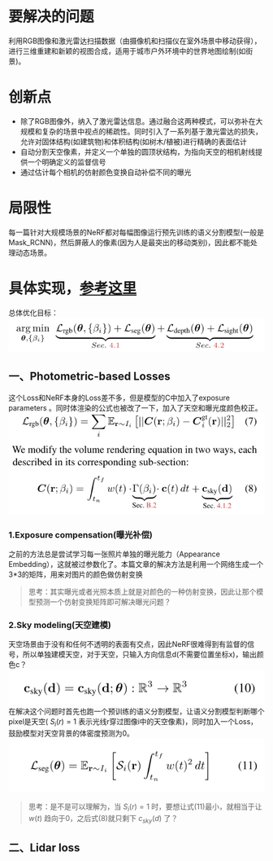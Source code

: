 # 要解决的问题
利用RGB图像和激光雷达扫描数据（由摄像机和扫描仪在室外场景中移动获得），进行三维重建和新颖的视图合成，适用于城市户外环境中的世界地图绘制(如街景)。

# 创新点
* 除了RGB图像外，纳入了激光雷达信息。通过融合这两种模式，可以弥补在大规模和复杂的场景中视点的稀疏性。同时引入了一系列基于激光雷达的损失，允许对固体结构(如建筑物)和体积结构(如树木/植被)进行精确的表面估计
* 自动分割天空像素，并定义一个单独的圆顶状结构，为指向天空的相机射线提供一个明确定义的监督信号
* 通过估计每个相机的仿射颜色变换自动补偿不同的曝光

# 局限性
每一篇针对大规模场景的NeRF都对每幅图像运行预先训练的语义分割模型(一般是Mask_RCNN)，然后屏蔽人的像素(因为人是最突出的移动类别)，因此都不能处理动态场景。

# 具体实现，[参考这里](https://zhuanlan.zhihu.com/p/606394614)
总体优化目标：  
![all_loss](https://github.com/gjgjgjfff/Nerf_Learn/blob/main/img/URF/all_loss.png)  
## 一、Photometric-based Losses
这个Loss和NeRF本身的Loss差不多，但是模型的C中加入了exposure parameters 。同时体渲染的公式也被改了一下，加入了天空和曝光度颜色校正。  
![Photometric-based-Losses](https://github.com/gjgjgjfff/Nerf_Learn/blob/main/img/URF/Photometric-based-Losses.png)  
### 1.Exposure compensation(曝光补偿)
之前的方法总是尝试学习每一张照片单独的曝光能力（Appearance Embedding），这就被过参数化了。本篇文章的解决方法是利用一个网络生成一个3*3的矩阵，用来对图片的颜色做仿射变换  
> 思考：其实曝光或者光照本质上就是对颜色的一种仿射变换，因此让那个模型预测一个仿射变换矩阵即可解决曝光问题？
### 2.Sky modeling(天空建模)
天空场景由于没有和任何不透明的表面有交点，因此NeRF很难得到有监督的信号，所以单独建模天空，对于天空，只输入方向信息d(不需要位置坐标x)，输出颜色c？  
![sky-model](https://github.com/gjgjgjfff/Nerf_Learn/blob/main/img/URF/sky-model.png)  
在解决这个问题时首先也跑一个预训练的语义分割模型，让语义分割模型判断哪个pixel是天空( ${S_i}(r) = 1$ 表示光线r穿过图像i中的天空像素)，同时加入一个Loss，鼓励模型对天空背景的体密度预测为0。  
![sky-loss](https://github.com/gjgjgjfff/Nerf_Learn/blob/main/img/URF/sky-loss.png)  
> 思考：是不是可以理解为，当 ${S_i}(r) = 1$ 时，要想让式(11)最小，就相当于让 $w(t)$ 趋向于0，之后式(8)就只剩下 ${c_{sky}}(d)$ 了？
## 二、Lidar loss
